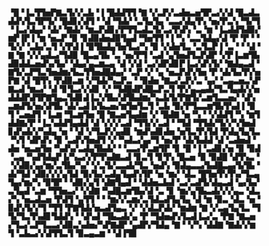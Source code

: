 ▝█▝▐▃▜▜▅▛▇▃▜▞▞▃▙▝▐▝█▟▟▜▜▝▇▝▞▃▛▞▃▟▅▃▅▜▛▃▞▞▟▝█▃▟▃▟▟▚▜▃▜▛▜▞▝█▟▊▞▟▜▝▝▟▝▜▟▞▝▃▜▄▜▄▝▃▃▞▟▄▜▚▝▅▞▛▃▚▝▜▞▜▝▐▃▞▟▄▞▝▟▞▝▇▟▞▝▆▃▛▟▊▞▛▜▜▃▟▃▜▞▃▞▛▟▚▝▃▝▆▝▐▃▟▟▜▟▉▞▆▛▐▛▐▝▆▝▅▃▛▝▉▝▊▟▉▟▅▟▉▜▄▟▝▜▅▜▜▝▐▝▚▝▃▃▜▟▄▞▟▝▛▝▛▝▝▜▞▞▝▃▙▞▃▜▝▞▛▟▐▝▉▜▙▟▄▜▅▜▃▞▚▝▉▝▞▟▅▜▃▝▃▜▃▛▐▝▃▝▝▝▟▝▇▝▇▝▞▞▄▟▃▞▜▟▉▝█▃▄▜▙▝▃▝▅▞▛▜▝▃▟▝▄▜▅▟▜▃▛▟▛▝▞▛▐▃▆▜▙▟▉▟▟▃▅▟▚▞▙▞▝▟▄▞▄▃▆▃▄▝▟▝▞▟▝▃▞▟▛▟▊▛▐▃▞▟▚▜▞▝▇▟▄▃▟▝▇▜▞▃▛▜▃▜▅▟▆▞▙▃▜▜▅▟█▟▄▞▝▃▛▝▞▝▄▝▅▃▛▟▚▜▅▝▛▝▟▞▙▞▛▞▅▛▇▝▟▝█▜▚▝▛▟▉▃▆▝▞▜▟▞▚▃▛▃▝▝▉▟▅▝▇▃▞▃▛▞▃▝▄▞▝▃▄▃▅▃▚▛▇▃▟▝▆▃▞▝▟▝▊▜▃▞▞▟▊▝▞▝▜▟█▟▛▟█▃▛▃▜▝▛▞▄▃▄▟▞▜▃▜▄▟▞▞▅▟▟▟▛▟▜▛▇▜▄▃▜▟▊▟▐▃▚▜▙▞▟▜▙▟▆▞▚▃▙▜▞▛▇▜▞▃▆▜▃▃▅▞▝▟▚▃▆▟▜▞▅▞▟▜▙▝▟▞▃▟▐▞▙▃▅▞▆▜▅▜▃▜▝▃▙▝▉▞▛▜▃▃▆▜▙▜▚▟▐▝▉▜▝▃▅▟▜▝▐▃▆▝▜▃▆▜▅▝█▝▇▃▅▜▄▟▆▝▞▝█▟▇▝▅▝▚▝▝▞▟▟▜▝▚▝▆▜▟▟▇▞▛▝▐▃▚▟▟▜▄▟▟▝▟▝▞▞▞▃▟▝▜▜▞▞▃▟▝▝▜▟▝▜▜▟▞▜▞▞▚▜▅▟▊▟▚▟▞▞▚▟▄▝▅▝▝▟▝▞▜▃▛▞▄▟▊▝▆▟▚▟▊▟▅▝▅▜▃▜▚▜▟▝▛▟▄▜▄▜▃▝▚▜▝▟▛▟▚▝▉▝▃▟▚▜▅▟▜▝▞▝▚▟▃▞▄▞▜▝▅▞▛▝▟▞▙▟▟▝▟▝▃▟▅▟▝▟▅▝▅▃▅▜▅▝▚▟▚▞▃▟▄▜▙▟▞▝▝▃▃▞▛▃▆▜▛▝▊▝█▝▐▝▃▟▊▞▅▝▉▝▉▟▝▃▄▝▚▟▜▟▄▛▐▞▚▃▞▞▛▜▚▟▇▃▟▝▊▃▜▝▊▜▚▝█▃▅▝▉▝▉▟█▝▟▜▚▃▝▝▞▟▉▞▄▞▆▞▃▜▙▞▚▞▝▞▃▜▞▃▃▟▞▜▃▝▅▟▚▝▉▟▄▃▃▞▙▟█▃▄▞▙▜▙▝▟▞▜▟▝▟▉▞▞▞▄▜▟▝▉▞▙▞▃▟▄▜▄▟▚▜▛▝▅▝▆▞▝▟▃▝█▜▅▜▚▜▚▞▜▃▄▜▄▞▆▞▚▝▉▜▛▝▝▟▉▞▄▜▝▟▇▜▄▟▝▝▟▟▅▃▙▟▝▃▞▃▟▜▞▟▄▃▟▝▄▞▙▞▃▜▄▟▝▃▆▝▜▜▅▃▞▝▞▟▇▝▚▟█▃▆▜▙▞▟▝▃▝▊▝▆▞▄▜▙▃▟▞▞▞▄▃▝▟▃▞▚▝▅▃▟▃▅▝▛▟▜▝▄▜▜▝▝▝▆▞▞▃▆▞▃▜▟▃▟▜▄▜▄▝▟▝▆▝▉▃▝▟▃▝▅▝▉▟▚▜▞▞▜▝▜▜▝▛▇▜▟▞▅▃▟▜▄▃▝▞▝▞▟▃▛▟▞▝▆▟▆▝▇▝▞▃▄▜▄▜▃▝▜▜▞▜▃▜▚▟▊▜▟▟▚▝▝▟▚▟▝▜▙▃▟▞▄▝▛▝▜▟▅▟▚▜▃▟▐▃▞▃▝▛▇▝▇▃▅▞▜▃▞▃▛▜▃▃▞▟▉▃▚▟▅▞▚▛▇▟▛▝▄▟▛▞▜▟▄▝▇▝▝▞▚▝▟▟▇▝▇▟▞▞▆▜▝▃▙▃▞▞▟▜▜▃▜▝▉▃▄▃▆▝▝▟▐▜▉
